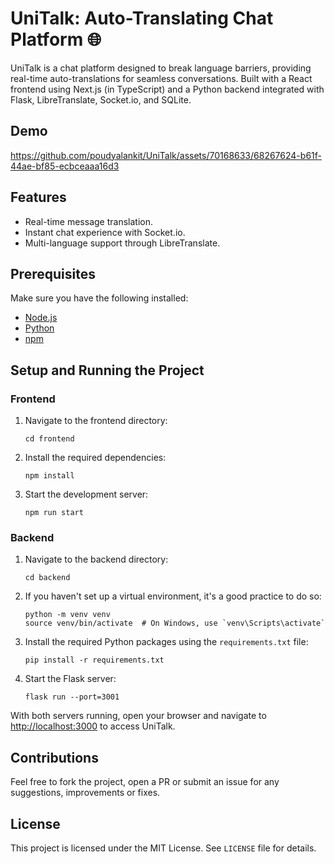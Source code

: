 # UniTalk: Auto-Translating Chat Platform 🌐

UniTalk is a chat platform designed to break language barriers, providing real-time auto-translations for seamless conversations. Built with a React frontend using Next.js (in TypeScript) and a Python backend integrated with Flask, LibreTranslate, Socket.io, and SQLite.

## Demo
https://github.com/poudyalankit/UniTalk/assets/70168633/68267624-b61f-44ae-bf85-ecbceaaa16d3

## Features

- Real-time message translation.
- Instant chat experience with Socket.io.
- Multi-language support through LibreTranslate.

## Prerequisites

Make sure you have the following installed:

- [Node.js](https://nodejs.org/)
- [Python](https://www.python.org/)
- [npm](https://www.npmjs.com/)

## Setup and Running the Project

### Frontend

1. Navigate to the frontend directory:
   ```
   cd frontend
   ```

2. Install the required dependencies:
   ```
   npm install
   ```

3. Start the development server:
   ```
   npm run start
   ```

### Backend

1. Navigate to the backend directory:
   ```
   cd backend
   ```

2. If you haven't set up a virtual environment, it's a good practice to do so:
   ```
   python -m venv venv
   source venv/bin/activate  # On Windows, use `venv\Scripts\activate`
   ```

3. Install the required Python packages using the `requirements.txt` file:
   ```
   pip install -r requirements.txt
   ```

4. Start the Flask server:
   ```
   flask run --port=3001
   ```

With both servers running, open your browser and navigate to [http://localhost:3000](http://localhost:3000) to access UniTalk.

## Contributions

Feel free to fork the project, open a PR or submit an issue for any suggestions, improvements or fixes.

## License

This project is licensed under the MIT License. See `LICENSE` file for details.
